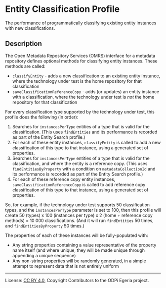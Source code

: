 <!-- SPDX-License-Identifier: CC-BY-4.0 -->
<!-- Copyright Contributors to the ODPi Egeria project. -->

# Entity Classification Profile

The performance of programmatically classifying existing entity instances with new classifications.

## Description

The Open Metadata Repository Services (OMRS) interface for a metadata
repository defines optional methods for classifying entity instances.  These methods are called:

- `classifyEntity` - adds a new classification to an existing entity instance, where the technology under test is the home repository for that classification
- `saveClassificationReferenceCopy` - adds (or updates) an entity instance with a classification, where the technology under test is _not_ the home repository for that classification

For every classification type supported by the technology under test, this profile does the following (in order):

1. Searches for `instancesPerType` entities of a type that is valid for the classification. (This uses `findEntities`
   and its performance is recorded as part of the Entity Search profile.)
1. For each of these entity instances, `classifyEntity` is called to add a new classification of this type to that
   instance, using a generated set of properties.
1. Searches for `instancesPerType` entities of a type that is valid for the classification, and where the entity is a
   reference copy. (This uses `findEntitiesByProperty` with a condition on `metadataCollectionId` and its performance
   is recorded as part of the Entity Search profile.)
1. For each of these reference copy entity instances, `saveClassificationReferenceCopy` is called to add reference copy
   classification of this type to that instance, using a generated set of properties.

So, for example, if the technology under test supports 50 classification types, and the `instancesPerType` parameter is
set to 100, then this profile will create 50 (types) x 100 (instances per type) x 2 (home + reference copy methods) = 10 000
classifications. (And it will run `findEntities` 50 times, and `findEntitiesByProperty` 50 times.)

The properties of each of these instances will be fully-populated with:

- Any string properties containing a value representative of the property name itself (and where unique,
  they will be made unique through appending a unique sequence)
- Any non-string properties will be randomly generated, in a simple attempt to represent data that is not entirely
  uniform

----
License: [CC BY 4.0](https://creativecommons.org/licenses/by/4.0/),
Copyright Contributors to the ODPi Egeria project.